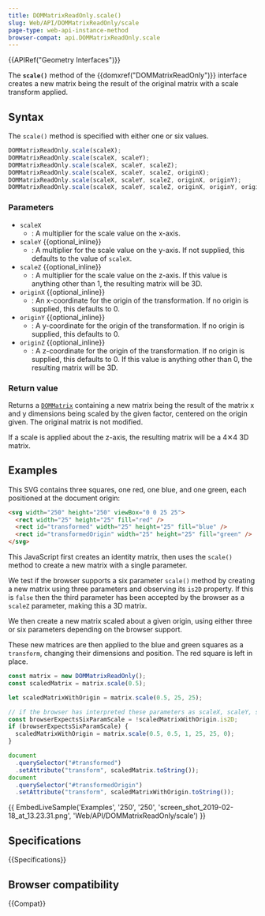 ```yaml
---
title: DOMMatrixReadOnly.scale()
slug: Web/API/DOMMatrixReadOnly/scale
page-type: web-api-instance-method
browser-compat: api.DOMMatrixReadOnly.scale
---
```


{{APIRef("Geometry Interfaces")}}

The **`scale()`** method of the
{{domxref("DOMMatrixReadOnly")}} interface creates a new matrix being the result of the
original matrix with a scale transform applied.

## Syntax

The `scale()` method is specified with either one or six values.

```js
DOMMatrixReadOnly.scale(scaleX);
DOMMatrixReadOnly.scale(scaleX, scaleY);
DOMMatrixReadOnly.scale(scaleX, scaleY, scaleZ);
DOMMatrixReadOnly.scale(scaleX, scaleY, scaleZ, originX);
DOMMatrixReadOnly.scale(scaleX, scaleY, scaleZ, originX, originY);
DOMMatrixReadOnly.scale(scaleX, scaleY, scaleZ, originX, originY, originZ);
```

### Parameters

- `scaleX`
  - : A multiplier for the scale value on the x-axis.
- `scaleY` {{optional_inline}}
  - : A multiplier for the scale value on the y-axis. If not supplied, this defaults to
    the value of `scaleX`.
- `scaleZ` {{optional_inline}}
  - : A multiplier for the scale value on the z-axis. If this value is anything other
    than 1, the resulting matrix will be 3D.
- `originX` {{optional_inline}}
  - : An x-coordinate for the origin of the transformation. If no origin is supplied,
    this defaults to 0.
- `originY` {{optional_inline}}
  - : A y-coordinate for the origin of the transformation. If no origin is supplied, this
    defaults to 0.
- `originZ` {{optional_inline}}
  - : A z-coordinate for the origin of the transformation. If no origin is supplied, this
    defaults to 0. If this value is anything other than 0, the resulting matrix will be
    3D.

### Return value

Returns a [`DOMMatrix`](/en-US/docs/Web/API/DOMMatrix)
containing a new matrix being the result of the matrix x and y dimensions being scaled
by the given factor, centered on the origin given. The original matrix is not modified.

If a scale is applied about the z-axis, the resulting matrix will be a 4✕4 3D matrix.

## Examples

This SVG contains three squares, one red, one blue, and one green, each positioned at
the document origin:

```html
<svg width="250" height="250" viewBox="0 0 25 25">
  <rect width="25" height="25" fill="red" />
  <rect id="transformed" width="25" height="25" fill="blue" />
  <rect id="transformedOrigin" width="25" height="25" fill="green" />
</svg>
```

This JavaScript first creates an identity matrix, then uses the `scale()`
method to create a new matrix with a single parameter.

We test if the browser supports a six parameter `scale()` method by creating
a new matrix using three parameters and observing its `is2D` property. If
this is `false` then the third parameter has been accepted by the browser as
a `scaleZ` parameter, making this a 3D matrix.

We then create a new matrix scaled about a given origin, using either three or six
parameters depending on the browser support.

These new matrices are then applied to the blue and green squares as a
`transform`, changing their dimensions and position. The red square is left
in place.

```js
const matrix = new DOMMatrixReadOnly();
const scaledMatrix = matrix.scale(0.5);

let scaledMatrixWithOrigin = matrix.scale(0.5, 25, 25);

// if the browser has interpreted these parameters as scaleX, scaleY, scaleZ, the resulting matrix is 3D
const browserExpectsSixParamScale = !scaledMatrixWithOrigin.is2D;
if (browserExpectsSixParamScale) {
  scaledMatrixWithOrigin = matrix.scale(0.5, 0.5, 1, 25, 25, 0);
}

document
  .querySelector("#transformed")
  .setAttribute("transform", scaledMatrix.toString());
document
  .querySelector("#transformedOrigin")
  .setAttribute("transform", scaledMatrixWithOrigin.toString());
```

{{ EmbedLiveSample('Examples', '250', '250',
  'screen_shot_2019-02-18_at_13.23.31.png',
  'Web/API/DOMMatrixReadOnly/scale') }}

## Specifications

{{Specifications}}

## Browser compatibility

{{Compat}}
